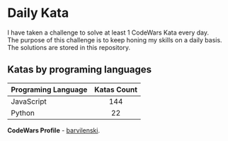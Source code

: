 # Daily Kata

I have taken a challenge to solve at least 1 CodeWars Kata every day.  
The purpose of this challenge is to keep honing my skills on a daily basis.  
The solutions are stored in this repository.

## Katas by programing languages

| Programing Language | Katas Count |
| ------------------- | :---------: |
| JavaScript          |         144 |
| Python              |          22 |


**CodeWars Profile** - [barvilenski](https://www.codewars.com/users/vbarv24).
